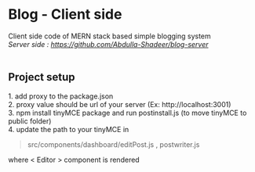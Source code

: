 # Blog - Client side
Client side code of MERN stack based simple blogging system </br>
<i> Server side : https://github.com/Abdulla-Shadeer/blog-server </i> </br>
<br/>

<h2> Project setup </h2>
1. add proxy to the package.json </br>
2. proxy value should be url of your server (Ex: http://localhost:3001) </br>
3. npm install tinyMCE package and run postinstall.js (to move tinyMCE to public folder) </br>
4. update the path to your tinyMCE in <blockquote> src/components/dashboard/editPost.js , postwriter.js </blockquote> 
where < Editor > component is rendered

